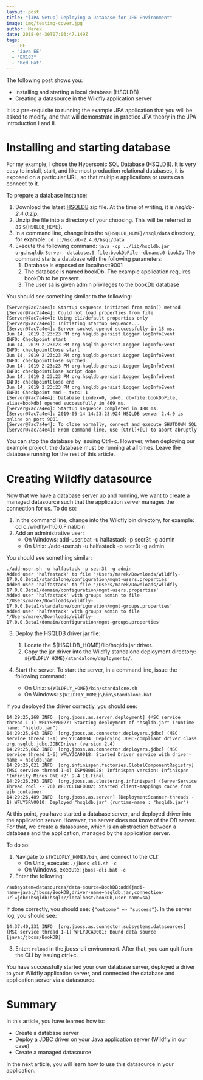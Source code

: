 ```yaml
---
layout: post
title: "[JPA Setup] Deploying a Database for JEE Environment"
image: img/testimg-cover.jpg
author: Marek
date: 2018-04-30T07:03:47.149Z
tags: 
  - JEE
  - "Java EE"
  - "EX183"
  - "Red Hat"
---
```


The following post shows you:

* Installing and starting a local database (HSQLDB) 
* Creating a datasource in the Wildfly application server

It is a pre-requisite to running the example JPA application that you will be asked to modify, and that will demonstrate in practice JPA theory in the JPA introduction I and II.

# Installing and starting database

For my example, I chose the Hypersonic SQL Database (HSQLDB). It is very easy to install, start, and like most production relational databases, it is exposed on a particular URL, so that multiple applications or users can connect to it. 

To prepare a database instance:

1. Download the latest [HSQLDB](https://sourceforge.net/projects/hsqldb/files/) zip file. At the time of writing, it is *hsqldb-2.4.0.zip*. 
2. Unzip the file into a directory of your choosing. This will be referred to as `${HSQLDB_HOME}`.
3. In a command line, change into the `${HSQLDB_HOME}/hsql/data` directory, for example: `cd c:/hsqldb-2.4.0/hsql/data`
4. Execute the following command: `java -cp ../lib/hsqldb.jar org.hsqldb.Server -database.0 file:bookDbFile -dbname.0 bookDb` The command starts a database with the following parameters:
    1. Database is exposed on localhost:9001
    2. The database is named bookDb. The example application requires bookDb to be present.
    3. The user sa is given admin privileges to the bookDb database

You should see something similar to the following:

```
[Server@7ac7a4e4]: Startup sequence initiated from main() method
[Server@7ac7a4e4]: Could not load properties from file
[Server@7ac7a4e4]: Using cli/default properties only
[Server@7ac7a4e4]: Initiating startup sequence...
[Server@7ac7a4e4]: Server socket opened successfully in 18 ms.
Jun 14, 2019 2:23:23 PM org.hsqldb.persist.Logger logInfoEvent
INFO: Checkpoint start
Jun 14, 2019 2:23:23 PM org.hsqldb.persist.Logger logInfoEvent
INFO: checkpointClose start
Jun 14, 2019 2:23:23 PM org.hsqldb.persist.Logger logInfoEvent
INFO: checkpointClose synched
Jun 14, 2019 2:23:23 PM org.hsqldb.persist.Logger logInfoEvent
INFO: checkpointClose script done
Jun 14, 2019 2:23:23 PM org.hsqldb.persist.Logger logInfoEvent
INFO: checkpointClose end
Jun 14, 2019 2:23:23 PM org.hsqldb.persist.Logger logInfoEvent
INFO: Checkpoint end - txts: 1
[Server@7ac7a4e4]: Database [index=0, id=0, db=file:bookDbFile, alias=bookdb] opened successfully in 469 ms.
[Server@7ac7a4e4]: Startup sequence completed in 488 ms.
[Server@7ac7a4e4]: 2019-06-14 14:23:23.924 HSQLDB server 2.4.0 is online on port 9001
[Server@7ac7a4e4]: To close normally, connect and execute SHUTDOWN SQL
[Server@7ac7a4e4]: From command line, use [Ctrl]+[C] to abort abruptly
```

You can stop the database by issuing Ctrl+c. However, when deploying our example project, the database must be running at all times. Leave the database running for the rest of this article.

# Creating Wildfly datasource

Now that we have a database server up and running, we want to create a managed datasource such that the application server manages the connection for us. To do so:

1. In the command line, change into the Wildfly bin directory, for example: cd c:/wildfly-11.0.0.Final/bin
2. Add an administrative user:
    * On Windows: add-user.bat -u halfastack -p secr3t -g admin 
    * On Unix: ./add-user.sh -u halfastack -p secr3t -g admin 

You should see something similar:

```
./add-user.sh -u halfastack -p secr3t -g admin
Added user 'halfastack' to file '/Users/marek/Downloads/wildfly-17.0.0.Beta1/standalone/configuration/mgmt-users.properties'
Added user 'halfastack' to file '/Users/marek/Downloads/wildfly-17.0.0.Beta1/domain/configuration/mgmt-users.properties'
Added user 'halfastack' with groups admin to file '/Users/marek/Downloads/wildfly-17.0.0.Beta1/standalone/configuration/mgmt-groups.properties'
Added user 'halfastack' with groups admin to file '/Users/marek/Downloads/wildfly-17.0.0.Beta1/domain/configuration/mgmt-groups.properties'
```

3. Deploy the HSQLDB driver jar file:

    1. Locate the ${HSQLDB_HOME}/lib/hsqldb.jar driver.
    2. Copy the jar driver into the Wildfly standalone deployment directory: `${WILDFLY_HOME}/standalone/deployments/`.
4. Start the server. To start the server, in a command line, issue the following command:
    * On Unix: `${WILDFLY_HOME}/bin/standalone.sh`
    * On Windows: `${WILDFLY_HOME}\bin\standalone.bat` 
    
If you deployed the driver correctly, you should see:

```
14:29:25,268 INFO  [org.jboss.as.server.deployment] (MSC service thread 1-1) WFLYSRV0027: Starting deployment of "hsqldb.jar" (runtime-name: "hsqldb.jar")
14:29:25,843 INFO  [org.jboss.as.connector.deployers.jdbc] (MSC service thread 1-1) WFLYJCA0004: Deploying JDBC-compliant driver class org.hsqldb.jdbc.JDBCDriver (version 2.4)
14:29:25,862 INFO  [org.jboss.as.connector.deployers.jdbc] (MSC service thread 1-6) WFLYJCA0018: Started Driver service with driver-name = hsqldb.jar
14:29:26,021 INFO  [org.infinispan.factories.GlobalComponentRegistry] (MSC service thread 1-4) ISPN000128: Infinispan version: Infinispan 'Infinity Minus ONE +2' 9.4.11.Final
14:29:26,393 INFO  [org.jboss.as.clustering.infinispan] (ServerService Thread Pool -- 76) WFLYCLINF0002: Started client-mappings cache from ejb container
14:29:26,489 INFO  [org.jboss.as.server] (DeploymentScanner-threads - 1) WFLYSRV0010: Deployed "hsqldb.jar" (runtime-name : "hsqldb.jar")
```

At this point, you have started a database server, and deployed driver into the application server. However, the server does not know of the DB server. For that, we create a datasource, which is an abstraction between a database and the application, managed by the application server.

To do so:

1. Navigate to `${WILDFLY_HOME}/bin`, and connect to the CLI:
    * On Unix, execute: `./jboss-cli.sh -c`
    * On Windows, execute: `jboss-cli.bat -c`
2. Enter the following: 
```
/subsystem=datasources/data-source=BookDB:add(jndi-name=java:/jboss/BookDB,driver-name=hsqldb.jar,connection-url=jdbc:hsqldb:hsql://localhost/bookDb,user-name=sa)
```

If done correctly, you should see: `{"outcome" => "success"}`. In the server log, you should see:

```
14:37:40,331 INFO  [org.jboss.as.connector.subsystems.datasources] (MSC service thread 1-1) WFLYJCA0001: Bound data source [java:/jboss/BookDB]
```

3. Enter: `reload` in the jboss-cli environment. After that, you can quit from the CLI by issuing ctrl+c.

You have successfully started your own database server, deployed a driver to your Wildfly application server, and connected the database and application server via a datasource.

# Summary

In this article, you have learned how to:

* Create a database server
* Deploy a JDBC driver on your Java application server (Wildfly in our case) 
* Create a managed datasource

In the next article, you will learn how to use this datasource in your application.
